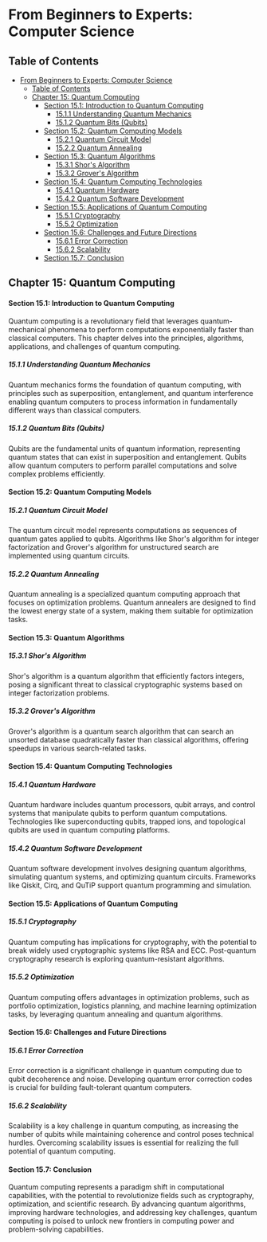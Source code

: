 # From Beginners to Experts: Computer Science
## Table of Contents
- [From Beginners to Experts: Computer Science](#from-beginners-to-experts-computer-science)
  - [Table of Contents](#table-of-contents)
  - [Chapter 15: Quantum Computing](#chapter-15-quantum-computing)
      - [Section 15.1: Introduction to Quantum Computing](#section-151-introduction-to-quantum-computing)
        - [15.1.1 Understanding Quantum Mechanics](#1511-understanding-quantum-mechanics)
        - [15.1.2 Quantum Bits (Qubits)](#1512-quantum-bits-qubits)
      - [Section 15.2: Quantum Computing Models](#section-152-quantum-computing-models)
        - [15.2.1 Quantum Circuit Model](#1521-quantum-circuit-model)
        - [15.2.2 Quantum Annealing](#1522-quantum-annealing)
      - [Section 15.3: Quantum Algorithms](#section-153-quantum-algorithms)
        - [15.3.1 Shor's Algorithm](#1531-shors-algorithm)
        - [15.3.2 Grover's Algorithm](#1532-grovers-algorithm)
      - [Section 15.4: Quantum Computing Technologies](#section-154-quantum-computing-technologies)
        - [15.4.1 Quantum Hardware](#1541-quantum-hardware)
        - [15.4.2 Quantum Software Development](#1542-quantum-software-development)
      - [Section 15.5: Applications of Quantum Computing](#section-155-applications-of-quantum-computing)
        - [15.5.1 Cryptography](#1551-cryptography)
        - [15.5.2 Optimization](#1552-optimization)
      - [Section 15.6: Challenges and Future Directions](#section-156-challenges-and-future-directions)
        - [15.6.1 Error Correction](#1561-error-correction)
        - [15.6.2 Scalability](#1562-scalability)
      - [Section 15.7: Conclusion](#section-157-conclusion)

## Chapter 15: Quantum Computing

#### Section 15.1: Introduction to Quantum Computing

Quantum computing is a revolutionary field that leverages quantum-mechanical phenomena to perform computations exponentially faster than classical computers. This chapter delves into the principles, algorithms, applications, and challenges of quantum computing.

##### 15.1.1 Understanding Quantum Mechanics

Quantum mechanics forms the foundation of quantum computing, with principles such as superposition, entanglement, and quantum interference enabling quantum computers to process information in fundamentally different ways than classical computers.

##### 15.1.2 Quantum Bits (Qubits)

Qubits are the fundamental units of quantum information, representing quantum states that can exist in superposition and entanglement. Qubits allow quantum computers to perform parallel computations and solve complex problems efficiently.

#### Section 15.2: Quantum Computing Models

##### 15.2.1 Quantum Circuit Model

The quantum circuit model represents computations as sequences of quantum gates applied to qubits. Algorithms like Shor's algorithm for integer factorization and Grover's algorithm for unstructured search are implemented using quantum circuits.

##### 15.2.2 Quantum Annealing

Quantum annealing is a specialized quantum computing approach that focuses on optimization problems. Quantum annealers are designed to find the lowest energy state of a system, making them suitable for optimization tasks.

#### Section 15.3: Quantum Algorithms

##### 15.3.1 Shor's Algorithm

Shor's algorithm is a quantum algorithm that efficiently factors integers, posing a significant threat to classical cryptographic systems based on integer factorization problems.

##### 15.3.2 Grover's Algorithm

Grover's algorithm is a quantum search algorithm that can search an unsorted database quadratically faster than classical algorithms, offering speedups in various search-related tasks.

#### Section 15.4: Quantum Computing Technologies

##### 15.4.1 Quantum Hardware

Quantum hardware includes quantum processors, qubit arrays, and control systems that manipulate qubits to perform quantum computations. Technologies like superconducting qubits, trapped ions, and topological qubits are used in quantum computing platforms.

##### 15.4.2 Quantum Software Development

Quantum software development involves designing quantum algorithms, simulating quantum systems, and optimizing quantum circuits. Frameworks like Qiskit, Cirq, and QuTiP support quantum programming and simulation.

#### Section 15.5: Applications of Quantum Computing

##### 15.5.1 Cryptography

Quantum computing has implications for cryptography, with the potential to break widely used cryptographic systems like RSA and ECC. Post-quantum cryptography research is exploring quantum-resistant algorithms.

##### 15.5.2 Optimization

Quantum computing offers advantages in optimization problems, such as portfolio optimization, logistics planning, and machine learning optimization tasks, by leveraging quantum annealing and quantum algorithms.

#### Section 15.6: Challenges and Future Directions

##### 15.6.1 Error Correction

Error correction is a significant challenge in quantum computing due to qubit decoherence and noise. Developing quantum error correction codes is crucial for building fault-tolerant quantum computers.

##### 15.6.2 Scalability

Scalability is a key challenge in quantum computing, as increasing the number of qubits while maintaining coherence and control poses technical hurdles. Overcoming scalability issues is essential for realizing the full potential of quantum computing.

#### Section 15.7: Conclusion

Quantum computing represents a paradigm shift in computational capabilities, with the potential to revolutionize fields such as cryptography, optimization, and scientific research. By advancing quantum algorithms, improving hardware technologies, and addressing key challenges, quantum computing is poised to unlock new frontiers in computing power and problem-solving capabilities.